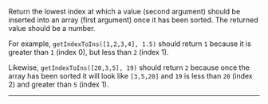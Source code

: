 <div class="challenge-instructions basic-algorithm-scripting"><div><section id="description">
<p>Return the lowest index at which a value (second argument) should be inserted into an array (first argument) once it has been sorted. The returned value should be a number.</p>
<p>For example, <code>getIndexToIns([1,2,3,4], 1.5)</code> should return <code>1</code> because it is greater than <code>1</code> (index 0), but less than <code>2</code> (index 1).</p>
<p>Likewise, <code>getIndexToIns([20,3,5], 19)</code> should return <code>2</code> because once the array has been sorted it will look like <code>[3,5,20]</code> and <code>19</code> is less than <code>20</code> (index 2) and greater than <code>5</code> (index 1).</p>
</section></div><hr/></div>